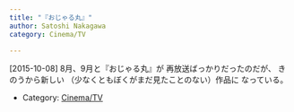 ```yaml
---
title: "『おじゃる丸』"
author: Satoshi Nakagawa
category: Cinema/TV

---
```


[2015-10-08]  8月、9月と『おじゃる丸』が
再放送ばっかりだったのだが、
きのうから新しい
（少なくともぼくがまだ見たことのない）作品に
なっている。

- Category: [Cinema/TV](/categories.html#Cinema/TV)

